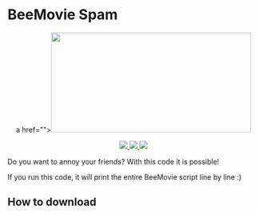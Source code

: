 # BeeMovie Spam
<p align="center">a href=""><img src="https://i.imgur.com/GMuHqKA.jpg" width="400" height="200"></a></p>
<p align="center">
  <a href="https://github.com/Enzoloup/BeeMovie_Spam">
    <img src="https://img.shields.io/badge/language-python-blue.svg?style=flat">
    <img src="https://img.shields.io/github/downloads/enzoloup/BeeMovie_Spam/total">
  </a>
  <a href="https://pypi.org/project/instagram-grabber/">
    <img src="https://pyup.io/repos/github/Aspoky/instagram_grabber/shield.svg">
  </a>
</p>

Do you want to annoy your friends? With this code it is possible!

If you run this code, it will print the entire BeeMovie script line by line :)

<h2>How to download</h2>

